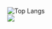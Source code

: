 ![Top Langs](https://github-readme-stats.vercel.app/api/top-langs/?username=1Cezzo&langs_count=8)  
![](https://komarev.com/ghpvc/?username=1Cezzo&style=plastic&color=blueviolet)
